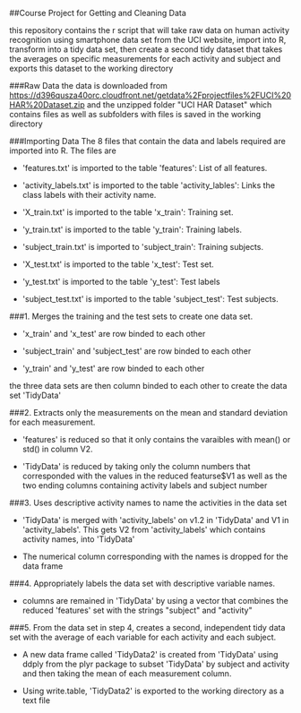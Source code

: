 ##Course Project for Getting and Cleaning Data

this repository contains the r script that will take raw data on human activity recognition using smartphone data set from the UCI website, import into R, transform into a tidy data set,  then create a second tidy dataset that takes the averages on specific measurements for each activity and subject and exports this dataset to the working directory

###Raw Data
the data is downloaded from https://d396qusza40orc.cloudfront.net/getdata%2Fprojectfiles%2FUCI%20HAR%20Dataset.zip  and the unzipped folder "UCI HAR Dataset" which contains files as well as subfolders with files is saved in the working directory

###Importing Data
The 8 files that contain the data and labels required are imported into R.  The files are


- 'features.txt' is imported to the table 'features': List of all features.

- 'activity_labels.txt' is imported to the table 'activity_lables': Links the class labels with their activity name.

- 'X_train.txt' is imported to the table 'x_train': Training set.

- 'y_train.txt' is imported to the table 'y_train': Training labels.

- 'subject_train.txt' is imported to 'subject_train': Training subjects.

- 'X_test.txt' is imported to the table 'x_test': Test set.

- 'y_test.txt' is imported to the table 'y_test': Test labels

- 'subject_test.txt' is imported to the table 'subject_test': Test subjects.



###1.  Merges the training and the test sets to create one data set.

-  'x_train' and 'x_test' are row binded to each other

-  'subject_train' and 'subject_test' are row binded to each other

-  'y_train' and 'y_test' are row binded to each other

the three data sets are then column binded to each other to create the data set 'TidyData'


###2.  Extracts only the measurements on the mean and standard deviation for each measurement.

-  'features' is reduced so that it only contains the varaibles with mean() or std() in column V2.

-  'TidyData' is reduced by taking only the column numbers that corresponded with the values in the reduced featurse$V1 as well as the two ending columns containing activity labels and subject number


###3.  Uses descriptive activity names to name the activities in the data set

-  'TidyData' is merged with 'activity_labels' on v1.2 in 'TidyData' and V1 in 'activity_labels'.  This gets V2 from 'activity_labels' which contains activity names, into 'TidyData'

-  The numerical column corresponding with the names is dropped for the data frame

###4.  Appropriately labels the data set with descriptive variable names. 

-  columns are remained in 'TidyData' by using a vector that combines the reduced 'features' set with the strings "subject" and "activity"

###5. From the data set in step 4, creates a second, independent tidy data set with the average of each variable for each activity and each subject.
-  A new data frame called 'TidyData2' is created from 'TidyData' using ddply from the plyr package to subset 'TidyData' by subject and activity and then taking the mean of each measurement column.

-  Using write.table, 'TidyData2' is exported to the working directory as a text file
